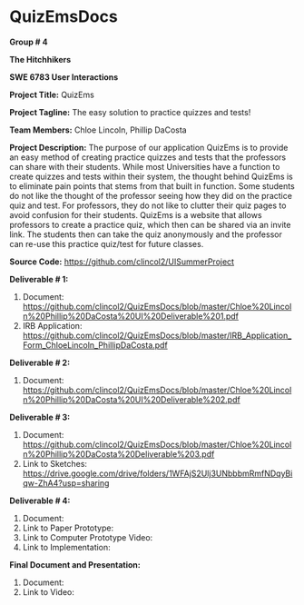 # QuizEmsDocs
**Group # 4**

**The Hitchhikers**

**SWE 6783 User Interactions**

**Project Title:** QuizEms

**Project Tagline:** The easy solution to practice quizzes and tests!

**Team Members:** Chloe Lincoln, Phillip DaCosta

**Project Description:**
The purpose of our application QuizEms is to provide an easy method of creating practice
quizzes and tests that the professors can share with their students. While most Universities have a
function to create quizzes and tests within their system, the thought behind QuizEms is to eliminate pain
points that stems from that built in function. Some students do not like the thought of the professor
seeing how they did on the practice quiz and test. For professors, they do not like to clutter their quiz
pages to avoid confusion for their students. QuizEms is a website that allows professors to create a
practice quiz, which then can be shared via an invite link. The students then can take the quiz
anonymously and the professor can re-use this practice quiz/test for future classes. 

**Source Code:** https://github.com/clincol2/UISummerProject

**Deliverable # 1:**
1) Document: https://github.com/clincol2/QuizEmsDocs/blob/master/Chloe%20Lincoln%20Phillip%20DaCosta%20UI%20Deliverable%201.pdf
2) IRB Application: https://github.com/clincol2/QuizEmsDocs/blob/master/IRB_Application_Form_ChloeLincoln_PhillipDaCosta.pdf

**Deliverable # 2:**
1) Document: https://github.com/clincol2/QuizEmsDocs/blob/master/Chloe%20Lincoln%20Phillip%20DaCosta%20UI%20Deliverable%202.pdf

**Deliverable # 3:**
1) Document: https://github.com/clincol2/QuizEmsDocs/blob/master/Chloe%20Lincoln%20Phillip%20DaCosta%20Deliverable%203.pdf
2) Link to Sketches: https://drive.google.com/drive/folders/1WFAjS2Ulj3UNbbbmRmfNDqyBiqw-ZhA4?usp=sharing

**Deliverable # 4:**
1) Document:
2) Link to Paper Prototype:
3) Link to Computer Prototype Video:
4) Link to Implementation:

**Final Document and Presentation:**
1) Document:
2) Link to Video:

